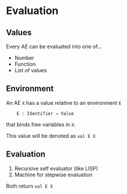 # Evaluation

## Values

Every AE can be evaluated into one of...

* Number
* Function
* List of values

## Environment

An AE `X` has a value relative to an environment `E`

```
    E : Identifier → Value
```

that binds free variables in `X`.

This value will be denoted as `val E X`

## Evaluation

1. Recursive self evaluator (like LISP)
2. Machine for stepwise evaluation

Both return `val E X`
